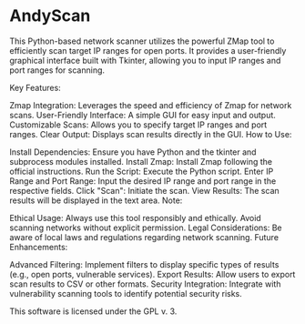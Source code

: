 # AndyScan
This Python-based network scanner utilizes the powerful ZMap tool to efficiently scan target IP ranges for open ports. It provides a user-friendly graphical interface built with Tkinter, allowing you to input IP ranges and port ranges for scanning.

Key Features:

Zmap Integration: Leverages the speed and efficiency of Zmap for network scans.
User-Friendly Interface: A simple GUI for easy input and output.
Customizable Scans: Allows you to specify target IP ranges and port ranges.
Clear Output: Displays scan results directly in the GUI.
How to Use:

Install Dependencies: Ensure you have Python and the tkinter and subprocess modules installed.
Install Zmap: Install Zmap following the official instructions.
Run the Script: Execute the Python script.
Enter IP Range and Port Range: Input the desired IP range and port range in the respective fields.
Click "Scan": Initiate the scan.
View Results: The scan results will be displayed in the text area.
Note:

Ethical Usage: Always use this tool responsibly and ethically. Avoid scanning networks without explicit permission.
Legal Considerations: Be aware of local laws and regulations regarding network scanning.
Future Enhancements:

Advanced Filtering: Implement filters to display specific types of results (e.g., open ports, vulnerable services).
Export Results: Allow users to export scan results to CSV or other formats.
Security Integration: Integrate with vulnerability scanning tools to identify potential security risks.

This software is licensed under the GPL v. 3.
